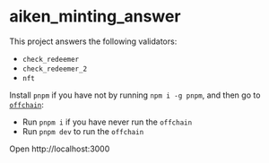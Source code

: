 # aiken_minting_answer

This project answers the following validators:

- `check_redeemer`
- `check_redeemer_2`
- `nft`

Install `pnpm` if you have not by running `npm i -g pnpm`, and then go to [`offchain`](./offchain):

- Run `pnpm i` if you have never run the `offchain`
- Run `pnpm dev` to run the `offchain`

Open http://localhost:3000
